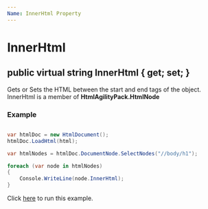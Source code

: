 ```yaml
---
Name: InnerHtml Property
---
```


# InnerHtml

## public virtual string InnerHtml { get; set; }

Gets or Sets the HTML between the start and end tags of the object. InnerHtml is a member of **HtmlAgilityPack.HtmlNode**

### Example

```csharp

var htmlDoc = new HtmlDocument();
htmlDoc.LoadHtml(html);

var htmlNodes = htmlDoc.DocumentNode.SelectNodes("//body/h1");

foreach (var node in htmlNodes)
{
    Console.WriteLine(node.InnerHtml);
}

```

Click [here](https://dotnetfiddle.net/B0JkGV) to run this example.
